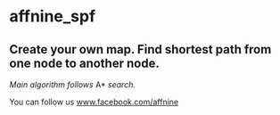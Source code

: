# affnine_spf

## Create your own map. Find shortest path from one node to another node.

 *Main algorithm follows* A* *search.*

You can follow us www.facebook.com/affnine
